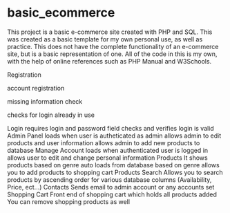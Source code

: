 # basic_ecommerce
This project is a basic e-commerce site created with PHP and SQL. This was created as a basic template for my own personal use, as well as practice. This does not have the complete functionality of an e-commerce site, but is a basic representation of one. All of the code in this is my own, with the help of online references such as PHP Manual and W3Schools.

Registration

  account registration
  
  missing information check
  
  checks for login already in use
  
Login
  requires login and password field
  checks and verifies login is valid
Admin Panel
  loads when user is autheticated as admin
  allows admin to edit products and user information
  allows admin to add new products to database
Manage Account
  loads when authenticated user is logged in
  allows user to edit and change personal information
Products
  It shows products based on genre
  auto loads from database based on genre
  allows you to add products to shopping cart
Products Search
  Allows you to search products by ascending order for various
  database columns (Availability, Price, ect...)
Contacts
  Sends email to admin account or any accounts set
Shopping Cart
  Front end of shopping cart which holds all products added
  You can remove shopping products as well
